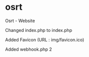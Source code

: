 # osrt

Osrt - Website

Changed index.php to index.php


Added Favicon (URL : img/favicon.ico)


Added webhook.php 2